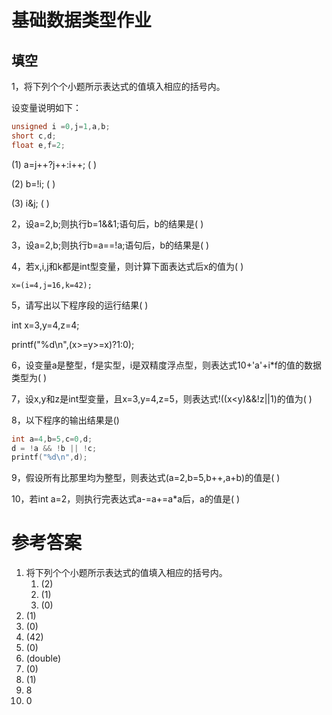# 基础数据类型作业

## 填空

1，将下列个个小题所示表达式的值填入相应的括号内。

设变量说明如下：

```cpp
unsigned i =0,j=1,a,b;
short c,d;
float e,f=2;
```

(1) a=j++?j++:i++;	(  )

(2) b=!i;	(  )

(3) i&j;	(  )

2，设a=2,b;则执行b=1&&1;语句后，b的结果是(  )

3，设a=2,b;则执行b=a==!a;语句后，b的结果是(   )

4，若x,i,j和k都是int型变量，则计算下面表达式后x的值为(    )

`x=(i=4,j=16,k=42);`

5，请写出以下程序段的运行结果(     )

int x=3,y=4,z=4;

printf("%d\n",(x>=y>=x)?1:0);

6，设变量a是整型，f是实型，i是双精度浮点型，则表达式10+'a'+i*f的值的数据类型为(    )

7，设x,y和z是int型变量，且x=3,y=4,z=5，则表达式!((x<y)&&!z||1)的值为(     )

8，以下程序的输出结果是()

```cpp
int a=4,b=5,c=0,d;
d = !a && !b || !c;
printf("%d\n",d);
```

9，假设所有比那里均为整型，则表达式(a=2,b=5,b++,a+b)的值是(  )

10，若int a=2，则执行完表达式a-=a+=a*a后，a的值是(  )



# 参考答案

1. 将下列个个小题所示表达式的值填入相应的括号内。
   1. (2)
   2. (1)
   3. (0)
2. (1)
3. (0)
4. (42)
5. (0)
6. (double)
7. (0)
8. (1)
9. 8
10. 0